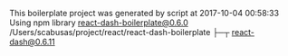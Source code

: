 This boilerplate project was generated by script at 2017-10-04 00:58:33
Using npm library react-dash-boilerplate@0.6.0 /Users/scabusas/project/react/react-dash-boilerplate
├─┬ react-dash@0.6.11
